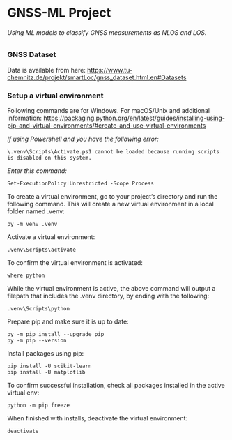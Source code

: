 # GNSS-ML Project
###### Using ML models to classify GNSS measurements as NLOS and LOS.

### GNSS Dataset
Data is available from here: https://www.tu-chemnitz.de/projekt/smartLoc/gnss_dataset.html.en#Datasets

### Setup a virtual environment

Following commands are for Windows. For macOS/Unix and additional information: 
https://packaging.python.org/en/latest/guides/installing-using-pip-and-virtual-environments/#create-and-use-virtual-environments

_If using Powershell and you have the following error:_

    \.venv\Scripts\Activate.ps1 cannot be loaded because running scripts is disabled on this system. 

_Enter this command:_

    Set-ExecutionPolicy Unrestricted -Scope Process


To create a virtual environment, go to your project’s directory and run the following command. This will create a new virtual environment in a local folder named .venv:

	py -m venv .venv

Activate a virtual environment:
	
	.venv\Scripts\activate

To confirm the virtual environment is activated:

	where python

While the virtual environment is active, the above command will output a filepath that includes the .venv directory, by ending with the following:

	.venv\Scripts\python


Prepare pip and make sure it is up to date:

	py -m pip install --upgrade pip
	py -m pip --version

Install packages using pip:

    pip install -U scikit-learn
    pip install -U matplotlib
    

To confirm successful installation, check all packages installed in the active virtual env:

    python -m pip freeze


When finished with installs, deactivate the virtual environment:

	deactivate


